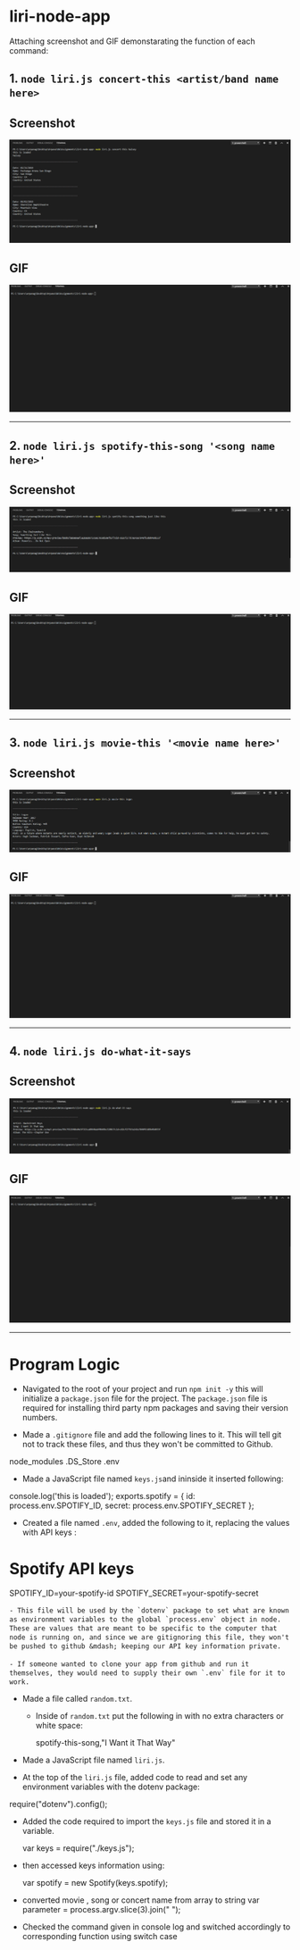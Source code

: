 # liri-node-app

Attaching screenshot and GIF demonstarating the function of each command:

## 1. `node liri.js concert-this <artist/band name here>`
## **Screenshot**
![GitHub Logo](concert-this.png)


## **GIF**
![](concert-this.gif)

-------------------------------------------------------------------------------------------------------------------------------------------------------------------------------


## 2. `node liri.js spotify-this-song '<song name here>'`
## **Screenshot**
![GitHub Logo](spotify-this-song.PNG)


## **GIF**
![](spotify-this-song.gif)

-------------------------------------------------------------------------------------------------------------------------------------------------------------------------------

## 3. `node liri.js movie-this '<movie name here>'`
## **Screenshot**
![GitHub Logo](movie-this.PNG)


## **GIF**
![](movie-this.gif)

-------------------------------------------------------------------------------------------------------------------------------------------------------------------------------

## 4. `node liri.js do-what-it-says`
## **Screenshot**
![GitHub Logo](do-what-it-says.PNG)


## **GIF**
![](do-what-it-says.gif)

-------------------------------------------------------------------------------------------------------------------------------------------------------------------------------


# Program Logic

* Navigated to the root of your project and run `npm init -y`  this will initialize a `package.json` file for the project. The `package.json` file is required for installing third party npm packages and saving their version numbers. 


* Made a `.gitignore` file and add the following lines to it. This will tell git not to track these files, and thus they won't be committed to Github.

node_modules
.DS_Store
.env


* Made a JavaScript file named `keys.js`and ininside it inserted following:

console.log('this is loaded');
exports.spotify = {
  id: process.env.SPOTIFY_ID,
  secret: process.env.SPOTIFY_SECRET
};


* Created a file named `.env`, added the following to it, replacing the values with API keys :

# Spotify API keys

SPOTIFY_ID=your-spotify-id
SPOTIFY_SECRET=your-spotify-secret


    - This file will be used by the `dotenv` package to set what are known as environment variables to the global `process.env` object in node. These are values that are meant to be specific to the computer that node is running on, and since we are gitignoring this file, they won't be pushed to github &mdash; keeping our API key information private.

    - If someone wanted to clone your app from github and run it themselves, they would need to supply their own `.env` file for it to work.

* Made a file called `random.txt`.

   - Inside of `random.txt` put the following in with no extra characters or white space:

     spotify-this-song,"I Want it That Way"

* Made a JavaScript file named `liri.js`.


* At the top of the `liri.js` file, added code to read and set any environment variables with the dotenv package:

require("dotenv").config();


* Added the code required to import the `keys.js` file and stored it in a variable.

  var keys = require("./keys.js");


* then accessed keys information using:

  var spotify = new Spotify(keys.spotify);

* converted movie , song or concert name from array to string
var parameter = process.argv.slice(3).join(" ");

* Checked the command given in console log and switched accordingly to corresponding function using switch case
